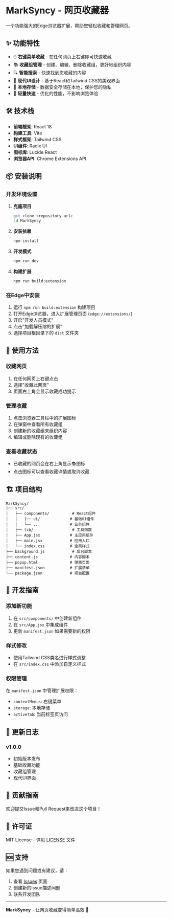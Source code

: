 # MarkSyncy - 网页收藏器

一个功能强大的Edge浏览器扩展，帮助您轻松收藏和管理网页。

## ✨ 功能特性

- 🖱️ **右键菜单收藏** - 在任何网页上右键即可快速收藏
- 📚 **收藏组管理** - 创建、编辑、删除收藏组，更好地组织内容
- 🔍 **智能搜索** - 快速找到您收藏的内容
- 🎨 **现代UI设计** - 基于React和Tailwind CSS的美观界面
- 💾 **本地存储** - 数据安全存储在本地，保护您的隐私
- 🚀 **轻量快速** - 优化的性能，不影响浏览体验

## 🛠️ 技术栈

- **前端框架**: React 18
- **构建工具**: Vite
- **样式框架**: Tailwind CSS
- **UI组件**: Radix UI
- **图标库**: Lucide React
- **浏览器API**: Chrome Extensions API

## 📦 安装说明

### 开发环境设置

1. **克隆项目**
   ```bash
   git clone <repository-url>
   cd MarkSyncy
   ```

2. **安装依赖**
   ```bash
   npm install
   ```

3. **开发模式**
   ```bash
   npm run dev
   ```

4. **构建扩展**
   ```bash
   npm run build:extension
   ```

### 在Edge中安装

1. 运行 `npm run build:extension` 构建项目
2. 打开Edge浏览器，进入扩展管理页面 (`edge://extensions/`)
3. 开启"开发人员模式"
4. 点击"加载解压缩的扩展"
5. 选择项目根目录下的 `dist` 文件夹

## 🚀 使用方法

### 收藏网页
1. 在任何网页上右键点击
2. 选择"收藏此网页"
3. 页面右上角会显示收藏成功提示

### 管理收藏
1. 点击浏览器工具栏中的扩展图标
2. 在弹窗中查看所有收藏组
3. 创建新的收藏组来组织内容
4. 编辑或删除现有的收藏组

### 查看收藏状态
- 已收藏的网页会在右上角显示📚图标
- 点击图标可以查看收藏详情或取消收藏

## 🏗️ 项目结构

```
MarkSyncy/
├── src/
│   ├── components/          # React组件
│   │   ├── ui/             # 基础UI组件
│   │   └── ...             # 业务组件
│   ├── lib/                 # 工具函数
│   ├── App.jsx             # 主应用组件
│   ├── main.jsx            # 应用入口
│   └── index.css           # 全局样式
├── background.js            # 后台脚本
├── content.js              # 内容脚本
├── popup.html              # 弹窗页面
├── manifest.json           # 扩展清单
└── package.json            # 项目配置
```

## 🔧 开发指南

### 添加新功能
1. 在 `src/components/` 中创建新组件
2. 在 `src/App.jsx` 中集成组件
3. 更新 `manifest.json` 如果需要新的权限

### 样式修改
- 使用Tailwind CSS类名进行样式调整
- 在 `src/index.css` 中添加自定义样式

### 权限管理
在 `manifest.json` 中管理扩展权限：
- `contextMenus`: 右键菜单
- `storage`: 本地存储
- `activeTab`: 当前标签页访问

## 📝 更新日志

### v1.0.0
- 初始版本发布
- 基础收藏功能
- 收藏组管理
- 现代UI界面

## 🤝 贡献指南

欢迎提交Issue和Pull Request来改进这个项目！

## 📄 许可证

MIT License - 详见 [LICENSE](LICENSE) 文件

## 🆘 支持

如果您遇到问题或有建议，请：
1. 查看 [Issues](../../issues) 页面
2. 创建新的Issue描述问题
3. 联系开发团队

---

**MarkSyncy** - 让网页收藏变得简单高效 🚀
